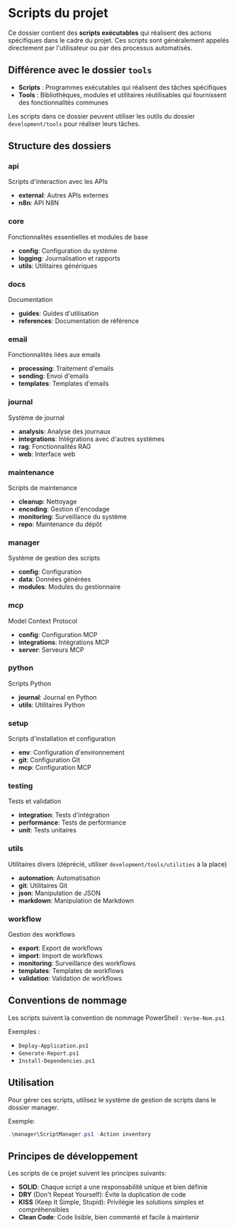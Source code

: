 # Scripts du projet

Ce dossier contient des **scripts exécutables** qui réalisent des actions spécifiques dans le cadre du projet. Ces scripts sont généralement appelés directement par l'utilisateur ou par des processus automatisés.

## Différence avec le dossier `tools`

- **Scripts** : Programmes exécutables qui réalisent des tâches spécifiques
- **Tools** : Bibliothèques, modules et utilitaires réutilisables qui fournissent des fonctionnalités communes

Les scripts dans ce dossier peuvent utiliser les outils du dossier `development/tools` pour réaliser leurs tâches.

## Structure des dossiers

### api

Scripts d'interaction avec les APIs

- **external**: Autres APIs externes
- **n8n**: API N8N

### core

Fonctionnalités essentielles et modules de base

- **config**: Configuration du système
- **logging**: Journalisation et rapports
- **utils**: Utilitaires génériques

### docs

Documentation

- **guides**: Guides d'utilisation
- **references**: Documentation de référence

### email

Fonctionnalités liées aux emails

- **processing**: Traitement d'emails
- **sending**: Envoi d'emails
- **templates**: Templates d'emails

### journal

Système de journal

- **analysis**: Analyse des journaux
- **integrations**: Intégrations avec d'autres systèmes
- **rag**: Fonctionnalités RAG
- **web**: Interface web

### maintenance

Scripts de maintenance

- **cleanup**: Nettoyage
- **encoding**: Gestion d'encodage
- **monitoring**: Surveillance du système
- **repo**: Maintenance du dépôt

### manager

Système de gestion des scripts

- **config**: Configuration
- **data**: Données générées
- **modules**: Modules du gestionnaire

### mcp

Model Context Protocol

- **config**: Configuration MCP
- **integrations**: Intégrations MCP
- **server**: Serveurs MCP

### python

Scripts Python

- **journal**: Journal en Python
- **utils**: Utilitaires Python

### setup

Scripts d'installation et configuration

- **env**: Configuration d'environnement
- **git**: Configuration Git
- **mcp**: Configuration MCP

### testing

Tests et validation

- **integration**: Tests d'intégration
- **performance**: Tests de performance
- **unit**: Tests unitaires

### utils

Utilitaires divers (déprécié, utiliser `development/tools/utilities` à la place)

- **automation**: Automatisation
- **git**: Utilitaires Git
- **json**: Manipulation de JSON
- **markdown**: Manipulation de Markdown

### workflow

Gestion des workflows

- **export**: Export de workflows
- **import**: Import de workflows
- **monitoring**: Surveillance des workflows
- **templates**: Templates de workflows
- **validation**: Validation de workflows

## Conventions de nommage

Les scripts suivent la convention de nommage PowerShell : `Verbe-Nom.ps1`

Exemples :
- `Deploy-Application.ps1`
- `Generate-Report.ps1`
- `Install-Dependencies.ps1`

## Utilisation

Pour gérer ces scripts, utilisez le système de gestion de scripts dans le dossier manager.

Exemple:
```powershell
.\manager\ScriptManager.ps1 -Action inventory
```

## Principes de développement

Les scripts de ce projet suivent les principes suivants:

- **SOLID**: Chaque script a une responsabilité unique et bien définie
- **DRY** (Don't Repeat Yourself): Évite la duplication de code
- **KISS** (Keep It Simple, Stupid): Privilégie les solutions simples et compréhensibles
- **Clean Code**: Code lisible, bien commenté et facile à maintenir
